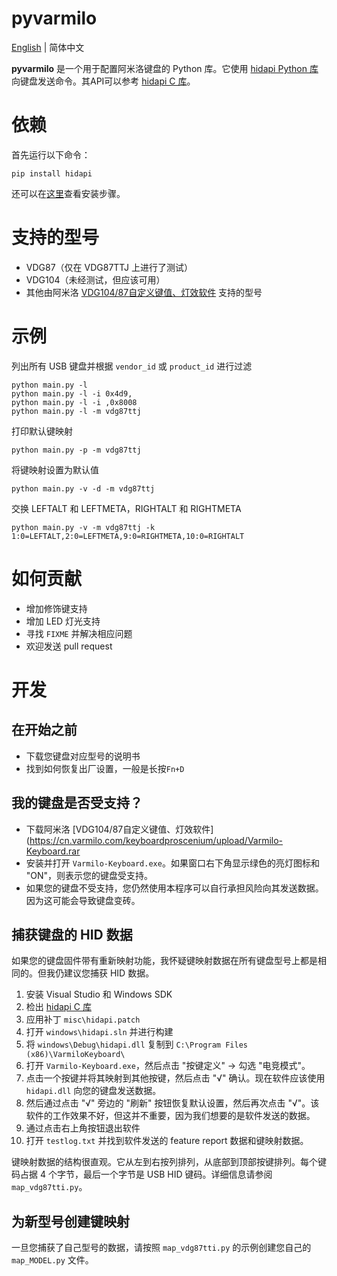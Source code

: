 # pyvarmilo

[English](README.md) | 简体中文

**pyvarmilo** 是一个用于配置阿米洛键盘的 Python 库。它使用 [hidapi Python 库](https://pypi.org/project/hidapi/) 向键盘发送命令。其API可以参考 [hidapi C 库](https://github.com/libusb/hidapi)。

# 依赖

首先运行以下命令：

```
pip install hidapi
```
还可以在[这里](https://pypi.org/project/hidapi/#toc-entry-4)查看安装步骤。

# 支持的型号
* VDG87（仅在 VDG87TTJ 上进行了测试）
* VDG104（未经测试，但应该可用）
* 其他由阿米洛 [VDG104/87自定义键值、灯效软件](https://cn.varmilo.com/keyboardproscenium/upload/Varmilo-Keyboard.rar) 支持的型号



# 示例

列出所有 USB 键盘并根据 `vendor_id` 或 `product_id` 进行过滤
```
python main.py -l
python main.py -l -i 0x4d9,
python main.py -l -i ,0x8008
python main.py -l -m vdg87ttj
```

打印默认键映射
```
python main.py -p -m vdg87ttj
```

将键映射设置为默认值
```
python main.py -v -d -m vdg87ttj
```

交换 LEFTALT 和 LEFTMETA，RIGHTALT 和 RIGHTMETA
```
python main.py -v -m vdg87ttj -k 1:0=LEFTALT,2:0=LEFTMETA,9:0=RIGHTMETA,10:0=RIGHTALT
```

# 如何贡献

* 增加修饰键支持
* 增加 LED 灯光支持
* 寻找 `FIXME` 并解决相应问题
* 欢迎发送 pull request

# 开发

## 在开始之前

* 下载您键盘对应型号的说明书
* 找到如何恢复出厂设置，一般是长按`Fn+D`

## 我的键盘是否受支持？

* 下载阿米洛 [VDG104/87自定义键值、灯效软件](https://cn.varmilo.com/keyboardproscenium/upload/Varmilo-Keyboard.rar
* 安装并打开 `Varmilo-Keyboard.exe`。如果窗口右下角显示绿色的亮灯图标和 "ON"，则表示您的键盘受支持。
* 如果您的键盘不受支持，您仍然使用本程序可以自行承担风险向其发送数据。因为这可能会导致键盘变砖。

## 捕获键盘的 HID 数据

如果您的键盘固件带有重新映射功能，我怀疑键映射数据在所有键盘型号上都是相同的。但我仍建议您捕获 HID 数据。

1. 安装 Visual Studio 和 Windows SDK
2. 检出 [hidapi C 库](https://github.com/libusb/hidapi)
3. 应用补丁 `misc\hidapi.patch`
4. 打开 `windows\hidapi.sln` 并进行构建
5. 将 `windows\Debug\hidapi.dll` 复制到 `C:\Program Files (x86)\VarmiloKeyboard\`
6. 打开 `Varmilo-Keyboard.exe`，然后点击 "按键定义" -> 勾选 "电竞模式"。
7. 点击一个按键并将其映射到其他按键，然后点击 "√" 确认。现在软件应该使用 `hidapi.dll` 向您的键盘发送数据。
8. 然后通过点击 "√" 旁边的 "刷新" 按钮恢复默认设置，然后再次点击 "√"。该软件的工作效果不好，但这并不重要，因为我们想要的是软件发送的数据。
9. 通过点击右上角按钮退出软件
10. 打开 `testlog.txt` 并找到软件发送的 feature report 数据和键映射数据。

键映射数据的结构很直观。它从左到右按列排列，从底部到顶部按键排列。每个键码占据 4 个字节，最后一个字节是 USB HID 键码。详细信息请参阅 `map_vdg87tti.py`。

## 为新型号创建键映射

一旦您捕获了自己型号的数据，请按照 `map_vdg87tti.py` 的示例创建您自己的 `map_MODEL.py` 文件。